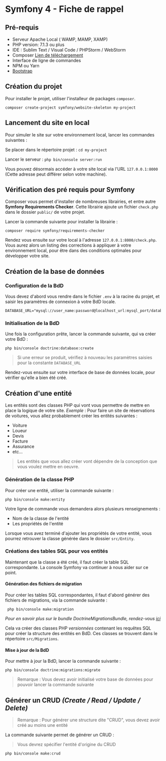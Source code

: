 # Symfony 4 - Fiche de rappel 

## Pré-requis

* Serveur Apache Local ( WAMP, MAMP, XAMP)
* PHP version: 7.1.3 ou plus
* IDE : Sublim Text / Visual Code / PHPStorm / WebStorm
* Composer [Lien de téléchargement](https://getcomposer.org/download/)
* Interface de ligne de commandes
* NPM ou Yarn
* [Bootstrap](https://getbootstrap.com/docs/4.0/getting-started/download/)

## Création du projet 

Pour installer le projet, utiliser l'installeur de packages `composer`.

`composer create-project symfony/website-skeleton my-project`

## Lancement du site en local
Pour simuler le site sur votre environnement local, lancer les commandes suivantes : 

Se placer dans le répertoire projet : `cd my-project`

Lancer le serveur : `php bin/console server:run`

Vous pouvez désormais accéder à votre site local via l'URL `127.0.0.1:8000` (Cette adresse peut différer selon votre machine).

## Vérification des pré requis pour Symfony
Composer vous permet d'installer de nombreuses librairies, et entre autre **Symfony Requirements Checker**.
Cette librairie ajoute un fichier `check.php` dans le dossier `public/` de votre projet.

Lancer la commande suivante pour installer la librairie : 
```
composer require symfony/requirements-checker
```

Rendez vous ensuite sur votre local à l'adresse `127.0.0.1:8000/check.php`.
Vous aurez alors un listing des corrections à appliquer à votre environnement local, pour être dans des conditions optimales pour développer votre site.

## Création de la base de données

### Configuration de la BdD
Vous devez d'abord vous rendre dans le fichier `.env` à la racine du projet, et saisir les paramètres de connexion à votre BdD locale.

```
DATABASE_URL="mysql://user_name:password@localhost_url:mysql_port/database_name"
```

### Initialisation de la BdD

Une fois la configuration prête, lancer la commande suivante, qui va créer votre BdD : 

```
php bin/console doctrine:database:create
```
> Si une erreur se produit, vérifiez à nouveau les paramètres saisies pour la constante `DATABASE_URL`

Rendez-vous ensuite sur votre interface de base de données locale, pour vérifier qu'elle a bien été créé.

## Création d'une entité

Les entités sont des classes PHP qui vont vous permettre de mettre en place la logique de votre site.
_Exemple_ : Pour faire un site de réservations de voitures, vous allez probablement créer les entités suivantes : 

* Voiture
* Loueur
* Devis
* Facture
* Assurance
* etc...

> Les entités que vous allez créer vont dépendre de la conception que vous voulez mettre en oeuvre.

### Génération de la classe PHP
Pour créer une entité, utiliser la commande suivante :
```
php bin/console make:entity
```

Votre ligne de commande vous demandera alors plusieurs renseignements :
* Nom de la classe de l'entité
* Les propriétés de l'entité

Lorsque vous avez terminé d'ajouter les propriétés de votre entité, vous pourrez retrouver la classe générée dans le dossier `src/Entity`.

### Créations des tables SQL pour vos entités

Maintenant que la classe a été créé, il faut créer la table SQL correspondante.
La console Symfony va continuer à nous aider sur ce point.

#### Génération des fichiers de migration

Pour créer les tables SQL correspondantes, il faut d'abord générer des fichiers de migrations, via la commande suivante :
```
 php bin/console make:migration 
```
*Pour en savoir plus sur le bundle DoctrineMigrationsBundle, rendez-vous [ici](https://symfony.com/doc/current/bundles/DoctrineMigrationsBundle/index.html)*

Cela va créer des classes PHP _versionnées_ contenant les requêtes SQL pour créer la structure des entités en BdD.
Ces classes se trouvent dans le répertoire `src/Migrations`.

#### Mise à jour de la BdD

Pour mettre à jour la BdD, lancer la commande suivante : 
```
php bin/console doctrine:migrations:migrate
``` 
> Remarque : Vous devez avoir initialisé votre base de données pour pouvoir lancer la commande suivante

## Générer un CRUD *(Create / Read / Update / Delete)*

> Remarque : Pour générer une structure dite "CRUD", vous devez avoir créé au moins une entité

La commande suivante permet de générer un CRUD : 
> Vous devrez spécifier l'entité d'origine du CRUD
```
php bin/console make:crud  
```

